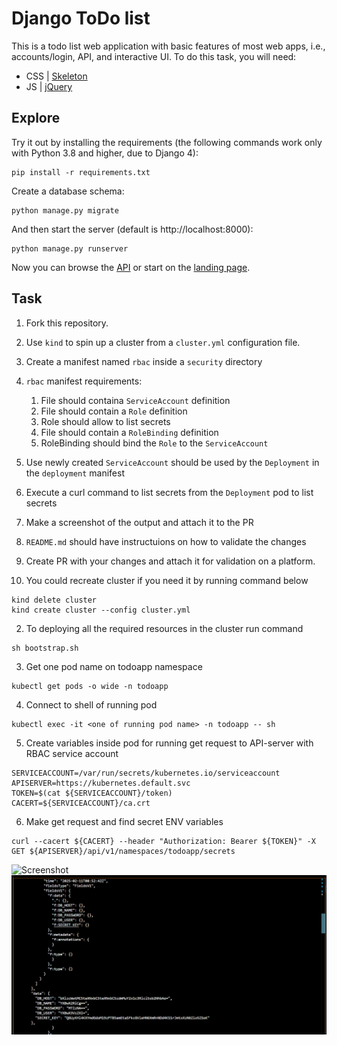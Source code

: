 # Django ToDo list

This is a todo list web application with basic features of most web apps, i.e., accounts/login, API, and interactive UI. To do this task, you will need:

- CSS | [Skeleton](http://getskeleton.com/)
- JS | [jQuery](https://jquery.com/)

## Explore

Try it out by installing the requirements (the following commands work only with Python 3.8 and higher, due to Django 4):

```
pip install -r requirements.txt
```

Create a database schema:

```
python manage.py migrate
```

And then start the server (default is http://localhost:8000):

```
python manage.py runserver
```

Now you can browse the [API](http://localhost:8000/api/) or start on the [landing page](http://localhost:8000/).

## Task

1. Fork this repository.
1. Use `kind` to spin up a cluster from a `cluster.yml` configuration file.
1. Create a manifest named `rbac` inside a `security` directory
1. `rbac` manifest requirements:
   1. File should containa `ServiceAccount` definition
   1. File should contain a `Role` definition
   1. Role should allow to list secrets
   1. File should contain a `RoleBinding` definition
   1. RoleBinding should bind the `Role` to the `ServiceAccount`
1. Use newly created `ServiceAccount` should be used by the `Deployment` in the `deployment` manifest
1. Execute a curl command to list secrets from the `Deployment` pod to list secrets
1. Make a screenshot of the output and attach it to the PR
1. `README.md` should have instructuions on how to validate the changes
1. Create PR with your changes and attach it for validation on a platform.

1. You could recreate cluster if you need it by running command below

```
kind delete cluster
kind create cluster --config cluster.yml
```

2. To deploying all the required resources in the cluster run command

```
sh bootstrap.sh
```

3. Get one pod name on todoapp namespace

```
kubectl get pods -o wide -n todoapp
```

4. Connect to shell of running pod

```
kubectl exec -it <one of running pod name> -n todoapp -- sh
```

5. Create variables inside pod for running get request to API-server with RBAC service account

```
SERVICEACCOUNT=/var/run/secrets/kubernetes.io/serviceaccount
APISERVER=https://kubernetes.default.svc
TOKEN=$(cat ${SERVICEACCOUNT}/token)
CACERT=${SERVICEACCOUNT}/ca.crt
```

6. Make get request and find secret ENV variables

```
curl --cacert ${CACERT} --header "Authorization: Bearer ${TOKEN}" -X GET ${APISERVER}/api/v1/namespaces/todoapp/secrets
```

![Screenshot](screenshots/image.jpg)
![Screenshot](screenshots/image1.jpg)
